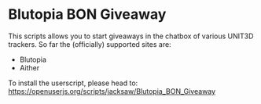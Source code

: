 # Blutopia BON Giveaway

This scripts allows you to start giveaways in the chatbox of various UNIT3D trackers.
So far the (officially) supported sites are:
 - Blutopia
 - Aither

To install the userscript, please head to: https://openuserjs.org/scripts/jacksaw/Blutopia_BON_Giveaway
